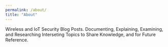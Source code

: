 ```yaml
---
permalink: /about/
title: "About"
---
```


Wireless and IoT Security Blog Posts. 
Documenting, Explaining, Examining, and Researching Interseting Topics to Share Knowledge, and for Future Reference.